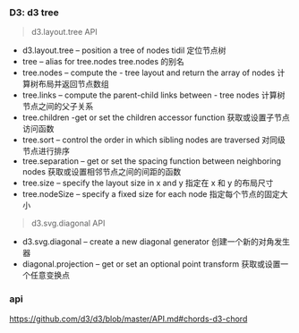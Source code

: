 ### D3: d3 tree

> d3.layout.tree API

-   d3.layout.tree – position a tree of nodes tidil 定位节点树
-   tree – alias for tree.nodes tree.nodes 的别名
-   tree.nodes – compute the - tree layout and return the array of nodes 计算树布局并返回节点数组
-   tree.links – compute the parent-child links between - tree nodes 计算树节点之间的父子关系
-   tree.children -get or set the children accessor function 获取或设置子节点访问函数
-   tree.sort – control the order in which sibling nodes are traversed 对同级节点进行排序
-   tree.separation – get or set the spacing function between neighboring nodes 获取或设置相邻节点之间的间距的函数
-   tree.size – specify the layout size in x and y 指定在 x 和 y 的布局尺寸
-   tree.nodeSize – specify a fixed size for each node 指定每个节点的固定大小

> d3.svg.diagonal API

-   d3.svg.diagonal – create a new diagonal generator 创建一个新的对角发生器
-   diagonal.projection – get or set an optional point transform 获取或设置一个任意变换点

### api

https://github.com/d3/d3/blob/master/API.md#chords-d3-chord
